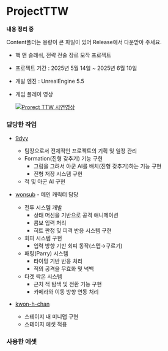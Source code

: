 # ProjectTTW

**내용 정리 중**

Content폴더는 용량이 큰 파일이 있어 Release에서 다운받아 주세요.

- 핵 앤 슬래쉬, 전략 전술 장르 모작 프로젝트

- 프로젝트 기간 : 2025년 5월 14일 ~ 2025년 6월 10일

- 개발 엔진 : UnrealEngine 5.5

- 게임 플레이 영상

  [![Prorect TTW 시연영상](http://img.youtube.com/vi/_vSz0Fo4x4Q/0.jpg)](https://youtu.be/_vSz0Fo4x4Q)

### 담당한 작업
- [9dyy](https://github.com/9dyy)
  - 팀장으로서 전체적인 프로젝트의 기획 및 일정 관리
  - Formation(진형 갖추기) 기능 구현
    - 그림을 그려서 아군 AI를 배치(진형 갖추기)하는 기능 구현
    - 진형 저장 시스템 구현
  - 적 및 아군 AI 구현
- [wonsub](https://github.com/wonsub) - 메인 캐릭터 담당
  - 전투 시스템 개발
      - 상태 머신을 기반으로 공격 애니메이션
      - 콤보 입력 처리
      - 히트 판정 및 피격 반응 시스템 구현
  - 회피 시스템 구현
     - 입력 방향 기반 회피 동작(스텝→구르기)
  - 패링(Parry) 시스템
     - 타이밍 기반 반응 처리
     - 적의 공격을 무효화 및 넉백
  - 타겟 락온 시스템
     - 근처 적 탐색 및 전환 기능 구현
     - 카메라와 이동 방향 연동 처리
  
- [kwon-h-chan](https://github.com/kwon-h-chan)
  - 스테이지 내 미니맵 구현
  - 스테이지 에셋 적용

### 사용한 에셋

    

    
     
